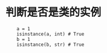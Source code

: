 
# 判断是否是类的实例

```
    a = 1
    isinstance(a, int) # True
    b = 1
    isinstance(b, str) # True
```
